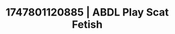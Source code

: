 ---
categories:
- Mindful JOI
- Anal
- Dominant softness
- Flushed cheeks
- Back arch
image: /assets/images/1747801120885.jpg
layout: post
seo:
  description: Featured content with sensual Scat Fetish, ABDL Play. HD images available.
  keywords: Scat Fetish, ABDL Play
  og_image: /assets/images/1747801120885.jpg
  schema_type: VisualArtwork
tags:
- ABDL Play
- Scat Fetish
- '#1747801120885'
title: 1747801120885 | ABDL Play Scat Fetish
---